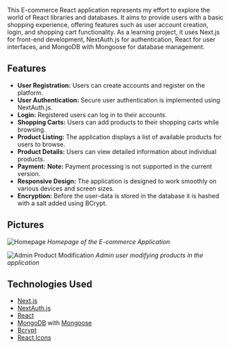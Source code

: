 This E-commerce React application represents my effort to explore the world of React libraries and databases. It aims to provide users with a basic shopping experience, offering features such as user account creation, login, and shopping cart functionality. As a learning project, it uses Next.js for front-end development, NextAuth.js for authentication, React for user interfaces, and MongoDB with Mongoose for database management.

## Features

- **User Registration:** Users can create accounts and register on the platform.
- **User Authentication:** Secure user authentication is implemented using NextAuth.js.
- **Login:** Registered users can log in to their accounts.
- **Shopping Carts:** Users can add products to their shopping carts while browsing.
- **Product Listing:** The application displays a list of available products for users to browse.
- **Product Details:** Users can view detailed information about individual products.
- **Payment:** **Note:** Payment processing is not supported in the current version.
- **Responsive Design:** The application is designed to work smoothly on various devices and screen sizes.
- **Encryption:** Before the user-data is stored in the database it is hashed with a salt added using BCrypt.

## Pictures

![Homepage](/path/to/homepage-screenshot.png)
_Homepage of the E-commerce Application_

![Admin Product Modification](/path/to/admin-product-modification-screenshot.png)
_Admin user modifying products in the application_

## Technologies Used

- [Next.js](https://nextjs.org/)
- [NextAuth.js](https://next-auth.js.org/)
- [React](https://reactjs.org/)
- [MongoDB](https://www.mongodb.com/) with [Mongoose](https://mongoosejs.com/)
- [Bcrypt](https://www.npmjs.com/package/bcrypt)
- [React Icons](https://react-icons.github.io/react-icons/)
